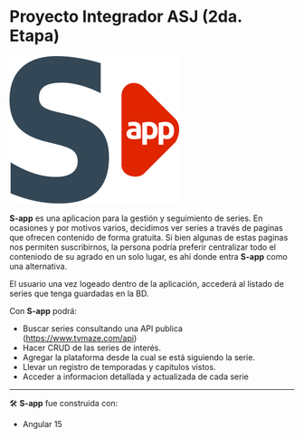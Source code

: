 # Proyecto Integrador ASJ (2da. Etapa)

![s-app|80](src/assets/sapp_logo.svg "s-app")

**S-app** es una aplicacion para la gestión y seguimiento de series. En ocasiones y por motivos varios, decidimos ver series a través de paginas que ofrecen contenido de forma gratuita. Si bien algunas de estas paginas nos permiten suscribirnos, la persona podría preferir centralizar todo el conteniodo de su agrado en un solo lugar, es ahí donde entra **S-app** como una alternativa.   

El usuario una vez logeado dentro de la aplicación, accederá al listado de series que tenga guardadas en la BD.

Con **S-app** podrá: 
- Buscar series consultando una API publica (https://www.tvmaze.com/api)
- Hacer CRUD de las series de interés.
- Agregar la plataforma desde la cual se está siguiendo la serie.
- Llevar un registro de temporadas y capitulos vistos.
- Acceder a informacion detallada y actualizada de cada serie

-------
🛠️ **S-app** fue construida con:
- Angular 15 
